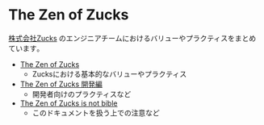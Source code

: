 # The Zen of Zucks

[株式会社Zucks](https://zucks.co.jp/) のエンジニアチームにおけるバリューやプラクティスをまとめています｡

- [The Zen of Zucks](the-zen-of-zucks.md)
  - Zucksにおける基本的なバリューやプラクティス
- [The Zen of Zucks 開発編](the-zen-of-zucks-for-dev.md)
  - 開発者向けのプラクティスなど
- [The Zen of Zucks is not bible](the-zen-of-zucks-is-not-bible.md)
  - このドキュメントを扱う上での注意など
